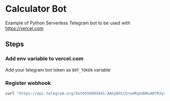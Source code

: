# Calculator Bot

Example of Python Serverless Telegram bot to be used with <https://vercel.com>

## Steps

### Add env variable to vercel.com

Add your telegram bot token as `BOT_TOKEN` variable

### Register webhook

``` bash
curl "https://api.telegram.org/bot6556995841:AAGyBXCCbremRqXdHHuARfR3yaabQH78v-M/setWebhook?url=calculator-bot-one.vercel.app/api/webhook/"
```
